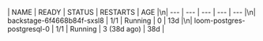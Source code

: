 | NAME | READY | STATUS | RESTARTS | AGE |\n| --- | --- | --- | --- | --- |\n| backstage-6f4668b84f-sxsl8 | 1/1 | Running | 0 | 13d |\n| loom-postgres-postgresql-0 | 1/1 | Running | 3 (38d ago) | 38d |
